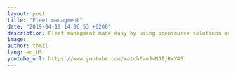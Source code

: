 ```yaml
---
layout: post
title: "Fleet managment"
date: "2019-04-19 14:06:53 +0200"
description: Fleet managment made easy by using opensource solutions and our hardware knowledge. Say hello to AWS IoT Core and custom dashboards on Odoo.
image:
author: thmil
lang: en_US
youtube_url: https://www.youtube.com/watch?v=JvNJIjRxY40
---
```

